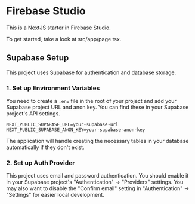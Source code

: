 
# Firebase Studio

This is a NextJS starter in Firebase Studio.

To get started, take a look at src/app/page.tsx.

## Supabase Setup

This project uses Supabase for authentication and database storage.

### 1. Set up Environment Variables

You need to create a `.env` file in the root of your project and add your Supabase project URL and anon key. You can find these in your Supabase project's API settings.

```
NEXT_PUBLIC_SUPABASE_URL=your-supabase-url
NEXT_PUBLIC_SUPABASE_ANON_KEY=your-supabase-anon-key
```

The application will handle creating the necessary tables in your database automatically if they don't exist.

### 2. Set up Auth Provider

This project uses email and password authentication. You should enable it in your Supabase project's "Authentication" -> "Providers" settings. You may also want to disable the "Confirm email" setting in "Authentication" -> "Settings" for easier local development.
